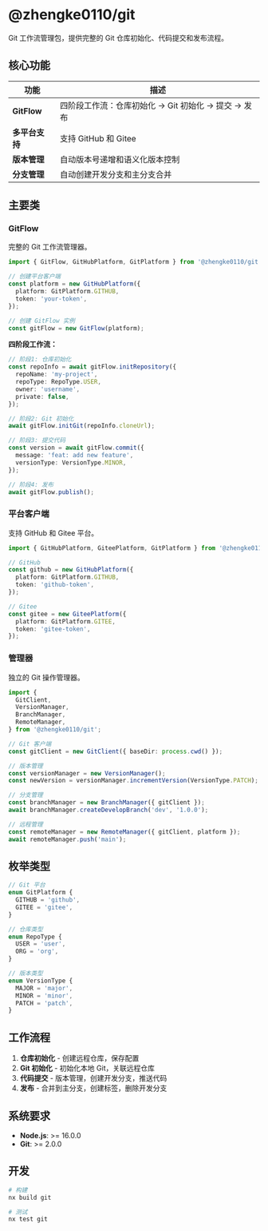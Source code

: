 # @zhengke0110/git

Git 工作流管理包，提供完整的 Git 仓库初始化、代码提交和发布流程。

## 核心功能

| 功能           | 描述                                                |
| -------------- | --------------------------------------------------- |
| **GitFlow**    | 四阶段工作流：仓库初始化 → Git 初始化 → 提交 → 发布 |
| **多平台支持** | 支持 GitHub 和 Gitee                                |
| **版本管理**   | 自动版本号递增和语义化版本控制                      |
| **分支管理**   | 自动创建开发分支和主分支合并                        |

## 主要类

### GitFlow

完整的 Git 工作流管理器。

```typescript
import { GitFlow, GitHubPlatform, GitPlatform } from '@zhengke0110/git';

// 创建平台客户端
const platform = new GitHubPlatform({
  platform: GitPlatform.GITHUB,
  token: 'your-token',
});

// 创建 GitFlow 实例
const gitFlow = new GitFlow(platform);
```

**四阶段工作流：**

```typescript
// 阶段1: 仓库初始化
const repoInfo = await gitFlow.initRepository({
  repoName: 'my-project',
  repoType: RepoType.USER,
  owner: 'username',
  private: false,
});

// 阶段2: Git 初始化
await gitFlow.initGit(repoInfo.cloneUrl);

// 阶段3: 提交代码
const version = await gitFlow.commit({
  message: 'feat: add new feature',
  versionType: VersionType.MINOR,
});

// 阶段4: 发布
await gitFlow.publish();
```

### 平台客户端

支持 GitHub 和 Gitee 平台。

```typescript
import { GitHubPlatform, GiteePlatform, GitPlatform } from '@zhengke0110/git';

// GitHub
const github = new GitHubPlatform({
  platform: GitPlatform.GITHUB,
  token: 'github-token',
});

// Gitee
const gitee = new GiteePlatform({
  platform: GitPlatform.GITEE,
  token: 'gitee-token',
});
```

### 管理器

独立的 Git 操作管理器。

```typescript
import {
  GitClient,
  VersionManager,
  BranchManager,
  RemoteManager,
} from '@zhengke0110/git';

// Git 客户端
const gitClient = new GitClient({ baseDir: process.cwd() });

// 版本管理
const versionManager = new VersionManager();
const newVersion = versionManager.incrementVersion(VersionType.PATCH);

// 分支管理
const branchManager = new BranchManager({ gitClient });
await branchManager.createDevelopBranch('dev', '1.0.0');

// 远程管理
const remoteManager = new RemoteManager({ gitClient, platform });
await remoteManager.push('main');
```

## 枚举类型

```typescript
// Git 平台
enum GitPlatform {
  GITHUB = 'github',
  GITEE = 'gitee',
}

// 仓库类型
enum RepoType {
  USER = 'user',
  ORG = 'org',
}

// 版本类型
enum VersionType {
  MAJOR = 'major',
  MINOR = 'minor',
  PATCH = 'patch',
}
```

## 工作流程

1. **仓库初始化** - 创建远程仓库，保存配置
2. **Git 初始化** - 初始化本地 Git，关联远程仓库
3. **代码提交** - 版本管理，创建开发分支，推送代码
4. **发布** - 合并到主分支，创建标签，删除开发分支

## 系统要求

- **Node.js**: >= 16.0.0
- **Git**: >= 2.0.0

## 开发

```bash
# 构建
nx build git

# 测试
nx test git
```
